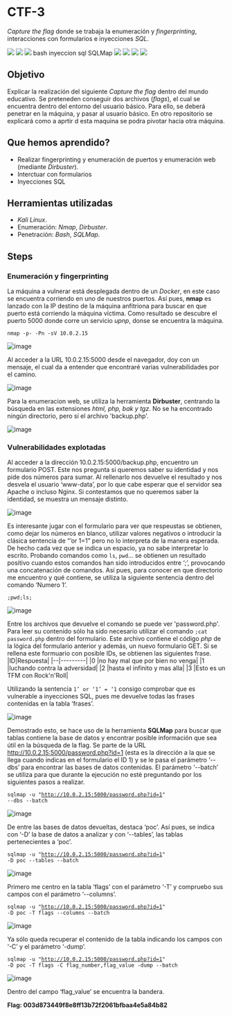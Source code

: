 # CTF-3
*Capture the flag* donde se trabaja la enumeración y *fingerprinting*, interacciones con formularios e inyecciones *SQL*.
<div>
  <img src="https://img.shields.io/badge/-Kali-5e8ca8?style=for-the-badge&logo=kalilinux&logoColor=white" />
  <img src="https://img.shields.io/badge/-Nmap-6933FF?style=for-the-badge&logo=nmap&logoColor=white" />
  <img src="https://img.shields.io/badge/-Dirbuster-005571?style=for-the-badge&logo=dirbuster&logoColor=white" />
  bash
  inyeccion sql
  SQLMap
  <img src="https://img.shields.io/badge/-Metasploit-2596CD?style=for-the-badge&logo=metasploit&logoColor=white" />
  <img src="https://img.shields.io/badge/-python-3776AB?style=for-the-badge&logo=python&logoColor=white" />
  <img src="https://img.shields.io/badge/-steghide-FF5200?style=for-the-badge&logo=steghide&logoColor=white" />
  <img src="https://img.shields.io/badge/-Docker-2496ED?style=for-the-badge&logo=docker&logoColor=white" />
</div>

## Objetivo

Explicar la realización del siguiente _Capture the flag_ dentro del mundo educativo. Se preteneden conseguir dos archivos (_flags_), el cual se encuentra dentro del entorno del usuario básico. Para ello, se deberá penetrar en la máquina, y pasar al usuario básico. En otro repositorio se explicará como a aprtir d esta maquina se podra pivotar hacia otra máquina.

## Que hemos aprendido?

- Realizar fingerprinting y enumeración de puertos y enumeración web (mediante *Dirbuster*).
- Interctuar con formularios
- Inyecciones SQL

## Herramientas utilizadas

- *Kali Linux*.
- Enumeración: *Nmap*, *Dirbuster*.
- Penetración: *Bash*, *SQLMap*. 

## Steps

### Enumeración y fingerprinting

La máquina a vulnerar está desplegada dentro de un *Docker*, en este caso se encuentra corriendo en uno de nuestros puertos. Así pues, **nmap** es lanzado con la IP destino de la máquina anfitriona para buscar en que puerto está corriendo la máquina víctima. Como resultado se descubre el puerto 5000 donde corre un servicio *upnp*, donse se encuentra la máquina.

<code>nmap -p- -Pn -sV 10.0.2.15</code>

![image](https://github.com/user-attachments/assets/614d71a1-2cb7-416e-b7f6-879e8eef422a)

Al acceder a la URL 10.0.2.15:5000 desde el navegador, doy con un mensaje, el cual da a entender que encontraré varias vulnerabilidades por el camino.

![image](https://github.com/user-attachments/assets/14705a54-0122-4f9b-a335-591be1bc76d4)

Para la enumeracion web, se utiliza la herramienta **Dirbuster**, centrando la búsqueda en las extensiones *html, php, bak y tgz*. No se ha encontrado ningún directorio, pero sí el archivo 'backup.php'.

![image](https://github.com/user-attachments/assets/67b5cf8f-9679-4f43-953e-129bca666be0)

### Vulnerabilidades explotadas

Al acceder a la dirección 10.0.2.15:5000/backup.php, encuentro un formulario POST. Este nos pregunta si queremos saber su identidad y nos pide dos números para sumar. Al rellenarlo nos devuelve el resultado y nos desvela el usuario ‘www-data’, por lo que cabe esperar que el servidor sea Apache o incluso Nginx. Si contestamos que no queremos saber la identidad, se muestra un mensaje distinto.

![image](https://github.com/user-attachments/assets/1698f1fc-7adf-4fa3-8a44-0e847bd90ea1)

Es interesante jugar con el formulario para ver que respeustas se obtienen, como dejar los números en blanco, utilizar valores negativos o introducir la clásica sentencia de “’or 1=1” pero no lo interpreta de la manera esperada. De hecho cada vez que se indica un espacio, ya no sabe interpretar lo escrito. Probando comandos como <code>ls</code>, <code>pwd</code>… se obtienen un resultado positivo cuando estos comandos han sido introducidos entre ‘;’, provocando una concatenación de comandos. Así pues, para conocer en que directorio me encuentro y qué contiene, se utiliza la siguiente sentencia dentro del comando ‘Numero 1’.

<code>;pwd;ls;</code>

![image](https://github.com/user-attachments/assets/b5bbc945-8dff-4822-9160-d3baa35a00e3)

Entre los archivos que devuelve el comando se puede ver 'password.php'. Para leer su contenido sólo ha sido necesario utilizar el comando <code>;cat password.php</code> dentro del formulario. Este archivo contiene el código *php* de la lógica del formulario anterior y además, un nuevo formulario GET. Si  se rellena este formuario con posible IDs, se obtienen las siguientes frase.
|ID|Respuesta|
|--|---------|
|0 |no hay mal que por bien no venga|
|1 |luchando contra la adversidad|
|2 |hasta el infinito y mas alla|
|3 |Esto es un TFM con Rock'n'Roll|

Utilizando la sentencia <code>1’ or ‘1’ = ‘1</code> consigo comprobar que es vulnerable a inyecciones SQL, pues me devuelve todas las frases contenidas en la tabla ‘frases’.

![image](https://github.com/user-attachments/assets/409b3355-1c53-4ac5-b877-bbde24a2740a)

Demostrado esto, se hace uso de la herramienta **SQLMap** para buscar que tablas contiene la base de datos y encontrar posible información que sea útil en la búsqueda de la flag.
Se parte de la URL http://10.0.2.15:5000/password.php?id=1 (esta es la dirección a la que se llega cuando indicas en el formulario el ID 1) y se le pasa el parámetro ‘--dbs’ para encontrar las bases de datos contenidas. El parámetro ‘--batch’ se utiliza para que durante la ejecución no esté preguntando por los siguientes pasos a realizar.

<code>sqlmap -u "http://10.0.2.15:5000/password.php?id=1" --dbs --batch</code>

![image](https://github.com/user-attachments/assets/a2896bec-aa3f-4bb7-b88e-7a5b77bcb62d)

De entre las bases de datos devueltas, destaca ‘poc’. Así pues, se indica con ‘-D’ la base de datos a analizar y con ‘--tables’, las tablas pertenecientes a ‘poc’.

<code>sqlmap -u "http://10.0.2.15:5000/password.php?id=1" -D poc --tables --batch</code>

![image](https://github.com/user-attachments/assets/c14f5665-5158-4c59-97e5-473e5239933d)

Primero me centro en la tabla ‘flags’ con el parámetro ‘-T’ y compruebo sus campos con el parámetro ‘--columns’.

<code>sqlmap -u "http://10.0.2.15:5000/password.php?id=1" -D poc -T flags --columns --batch</code>

![image](https://github.com/user-attachments/assets/51a5a702-d35c-4c18-99af-ade32ed000c3)

Ya sólo queda recuperar el contenido de la tabla indicando los campos con ‘-C’ y el parámetro ‘-dump’.

<code>sqlmap -u "http://10.0.2.15:5000/password.php?id=1" -D poc -T flags -C flag_number,flag_value -dump --batch</code>

![image](https://github.com/user-attachments/assets/372113d8-4b27-42fb-8442-f82d53b7b273)

Dentro del campo ‘flag_value’ se encuentra la bandera.

**Flag: 003d873449f8e8ff13b72f2061bfbaa4e5a84b82**
